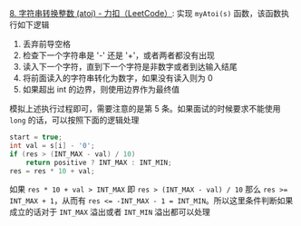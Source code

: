 [8. 字符串转换整数 (atoi) - 力扣（LeetCode）](https://leetcode.cn/problems/string-to-integer-atoi/): 实现 `myAtoi(s)` 函数，该函数执行如下逻辑

1. 丢弃前导空格
2. 检查下一个字符串是 '-' 还是 '+'，或者两者都没有出现
3. 读入下一个字符，直到下一个字符是非数字或者到达输入结尾
4. 将前面读入的字符串转化为数字，如果没有读入则为 0
5. 如果超出 int 的边界，则使用边界作为最终值

模拟上述执行过程即可，需要注意的是第 5 条。如果面试的时候要求不能使用 `long` 的话，可以按照下面的逻辑处理

```c++
start = true;
int val = s[i] - '0';
if (res > (INT_MAX - val) / 10)
    return positive ? INT_MAX : INT_MIN;
res = res * 10 + val;
```

如果 `res * 10 + val > INT_MAX` 即 `res > (INT_MAX - val) / 10` 那么 `res >= INT_MAX + 1`，从而有 `res <= -INT_MAX - 1 = INT_MIN`。所以这里条件判断如果成立的话对于 `INT_MAX` 溢出或者 `INT_MIN`  溢出都可以处理